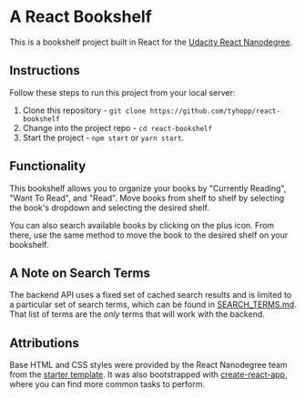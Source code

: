 # A React Bookshelf

This is a bookshelf project built in React for the [Udacity React Nanodegree](https://www.udacity.com/course/react-nanodegree--nd019).

## Instructions

Follow these steps to run this project from your local server: 

1. Clone this repository - `git clone https://github.com/tyhopp/react-bookshelf`
2. Change into the project repo - `cd react-bookshelf`
3. Start the project - `npm start` or `yarn start`.

## Functionality

This bookshelf allows you to organize your books by "Currently Reading", "Want To Read", and "Read". Move books from shelf to shelf by selecting the book's dropdown and selecting the desired shelf. 

You can also search available books by clicking on the plus icon. From there, use the same method to move the book to the desired shelf on your bookshelf.

## A Note on Search Terms

The backend API uses a fixed set of cached search results and is limited to a particular set of search terms, which can be found in [SEARCH_TERMS.md](SEARCH_TERMS.md). That list of terms are the _only_ terms that will work with the backend.

## Attributions

Base HTML and CSS styles were provided by the React Nanodegree team from the [starter template](https://github.com/udacity/reactnd-project-myreads-starter). It was also bootstrapped with [create-react-app](https://github.com/facebookincubator/create-react-app/blob/master/packages/react-scripts/template/README.md), where you can find more common tasks to perform.

